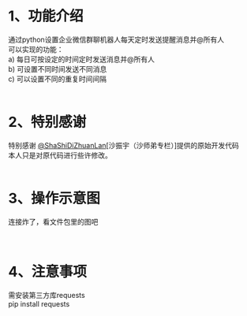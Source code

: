 # 1、功能介绍
通过python设置企业微信群聊机器人每天定时发送提醒消息并@所有人<BR/>
可以实现的功能：<BR/>
a) 每日可按设定的时间定时发送消息并@所有人<BR/>
b) 可设置不同时间发送不同消息<BR/>
c) 可以设置不同的重复时间间隔<BR/>
<BR/>
# 2、特别感谢
特别感谢 [@ShaShiDiZhuanLan](https://github.com/ShaShiDiZhuanLan)[沙振宇（沙师弟专栏）]提供的原始开发代码<BR/>
本人只是对原代码进行些许修改。
<BR/>
<BR/>
# 3、操作示意图
连接炸了，看文件包里的图吧

<BR/>

# 4、注意事项
需安装第三方库requests<BR/>
pip install requests
